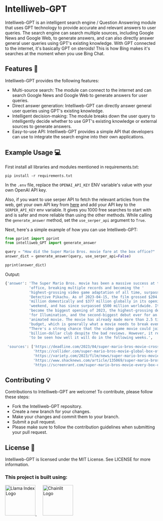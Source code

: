 # Intelliweb-GPT

Intelliweb-GPT is an intelligent search engine / Question Answering module that uses GPT technology to provide accurate
and relevant answers to user queries. The search engine can search multiple sources, including Google News and Google
Web, to generate answers, and can also directly answer general user queries using GPT's existing knowledge. With GPT
connected to the internet, it's basically GPT on steroids! This is how Bing makes it's searches at the moment when you
use Bing Chat.

## Features 🚀

Intelliweb-GPT provides the following features:

- Multi-source search: The module can connect to the internet and can search Google News and Google Web to generate
  answers for user queries.
- Direct answer generation: Intelliweb-GPT can directly answer general user queries using GPT's existing knowledge.
- Intelligent decision-making: The module breaks down the user query to intelligently decide whether to use GPT's
  existing knowledge or external sources to generate answers.
- Easy-to-use API: Intelliweb-GPT provides a simple API that developers can use to integrate the search engine into
  their own applications.

[//]: # (## Installation 🔭)

[//]: # ()

[//]: # (You can install Intelliweb-GPT via pip:)

[//]: # ()

[//]: # (```shell)

[//]: # (pip install intelliweb_GPT)

[//]: # ()

[//]: # (```)

## Example Usage 💻

First install all libraries and modules mentioned in requirements.txt:

```shell
pip install -r requirements.txt
```

In the `.env` file, replace the `OPENAI_API_KEY` ENV variable's value with your own OpenAI API key.

Also, if you want to use serper API to fetch the relevant articles from the web, get your own API key
from [here](https://serper.dev/)
and add your API key to the `SERPER_API_KEY` env variable. It gives you 1000 free searches to start with and is safer
and more reliable than using the other methods. While calling the `generate_answer` method, set the `use_serper_api`
argument to `True`.

Next, here's a simple example of how you can use Intelliweb-GPT:

```python
from pprint import pprint
from intelliweb_GPT import generate_answer

query = "How did the Super Mario Bros. movie fare at the box office?"
answer_dict = generate_answer(query, use_serper_api=False)

pprint(answer_dict)
```

Output:

```bash
{'answer': 'The Super Mario Bros. movie has been a massive success at the box '
           'office, breaking multiple records and becoming the '
           'highest-grossing video game adaptation of all time, surpassing '
           'Detective Pikachu. As of 2023-04-15, the film grossed $204.6 '
           'million domestically and $377 million globally in its opening '
           'weekend, and has since surpassed $500 million worldwide. It has '
           'become the biggest opening of 2023, the highest-grossing debut  '
           'for Illumination, and the second-biggest debut ever for an '
           'animated movie. The movie has already made more than 2.5 times its '
           'budget, which is generally what a movie needs to break even. '
           "There's a strong chance that the video game movie could join the "
           'billion-dollar club despite the bad reviews. However, it remains '
           'to be seen how well it will do in the following weeks.',
           
 'sources': ['https://deadline.com/2023/04/super-mario-bros-movie-crosses-500-million-worldwide-box-office-1235325476/',
             'https://collider.com/super-mario-bros-movie-global-box-office-434-million/',
             'https://variety.com/2023/film/news/super-mario-bros-movie-box-office-records-opening-weekend-1235577764/',
             'https://www.shacknews.com/article/135069/super-mario-bros-movie-highest-grossing-video-game-film',
             'https://screenrant.com/super-mario-bros-movie-every-box-office-record/']}
```

## Contributing 💡

Contributions to Intelliweb-GPT are welcome! To contribute, please follow these steps:

- Fork the Intelliweb-GPT repository.
- Create a new branch for your changes.
- Make your changes and commit them to your branch.
- Submit a pull request.
- Please make sure to follow the contribution guidelines when submitting your pull request.

## License 📖

Intelliweb-GPT is licensed under the MIT License. See LICENSE for more information.

### This project is built using:

<a href="https://github.com/run-llama/llama_index" target="_blank">
    <img alt="Llama Index Logo" src="https://www.llamaindex.ai/llamaindex.svg" width="100"/>
</a>
&nbsp&nbsp&nbsp&nbsp
<a href="https://github.com/Chainlit/chainlit" target="_blank">
    <img alt="Chainlit Logo" src="https://help.chainlit.io/logo?theme=dark" width="100"/>
</a>